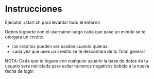 
# Instrucciones


Ejecutar ./start.sh para levantar todo el entorno

Debes logearte con el username
luego cada que pase un minuto se te otorgara un credito.


- los creditos pueden ser usados cuando quieras.
- cada vez que uses un credito se te descontara de tu Total general

NOTA: Cada que te logues con cualquier usuario la base de datos de tu usuario sera reiniciada para evitar numeros negativos debido a la nueva fecha de login